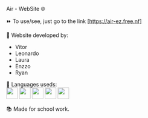 Air - WebSite 🌐

⏩ To use/see, just go to the link [https://air-ez.free.nf]

👥 Website developed by:
- Vitor
- Leonardo
- Laura
- Enzzo
- Ryan

🔗 Languages useds:
<br>
<img src="https://cdn.jsdelivr.net/gh/devicons/devicon@latest/icons/html5/html5-original.svg" height="30px"/>
<img src="https://cdn.jsdelivr.net/gh/devicons/devicon@latest/icons/css3/css3-original.svg" height="30px"/>
<img src="https://cdn.jsdelivr.net/gh/devicons/devicon@latest/icons/mysql/mysql-original-wordmark.svg" height="30px"/>
<img src="https://cdn.jsdelivr.net/gh/devicons/devicon@latest/icons/php/php-original.svg" height="30px"/>
<img src="https://cdn.jsdelivr.net/gh/devicons/devicon@latest/icons/javascript/javascript-original.svg" height="30px"/>

📚 Made for school work.
